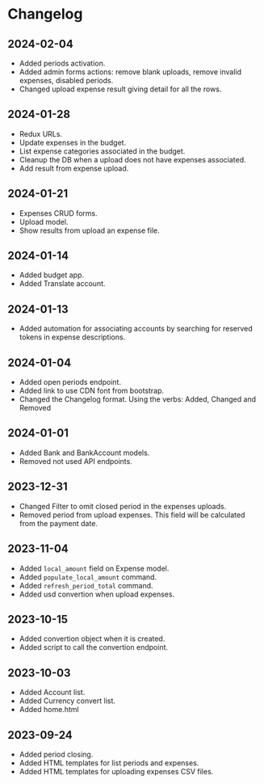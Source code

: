 # Changelog
## 2024-02-04
- Added periods activation.
- Added admin forms actions: remove blank uploads, remove invalid expenses, disabled periods.
- Changed upload expense result giving detail for all the rows.

## 2024-01-28
- Redux URLs.
- Update expenses in the budget.
- List expense categories associated in the budget.
- Cleanup the DB when a upload does not have expenses associated.
- Add result from expense upload.

## 2024-01-21
- Expenses CRUD forms.
- Upload model.
- Show results from upload an expense file.

## 2024-01-14
- Added budget app.
- Added Translate account.

## 2024-01-13
- Added automation for associating accounts by searching for reserved tokens in expense descriptions.

## 2024-01-04
- Added open periods endpoint.
- Added link to use CDN font from bootstrap.
- Changed the Changelog format. Using the verbs: Added, Changed and Removed

## 2024-01-01
- Added Bank and BankAccount models.
- Removed not used API endpoints.

## 2023-12-31
- Changed Filter to omit closed period in the expenses uploads.
- Removed period from upload expenses. This field will be calculated from the payment date.

## 2023-11-04
- Added `local_amount` field on Expense model.
- Added `populate_local_amount` command.
- Added `refresh_period_total` command.
- Added usd convertion when upload expenses.

## 2023-10-15
- Added convertion object when it is created.
- Added script to call the convertion endpoint.

## 2023-10-03
- Added Account list.
- Added Currency convert list.
- Added home.html

## 2023-09-24
- Added period closing.
- Added HTML templates for list periods and expenses.
- Added HTML templates for uploading expenses CSV files.